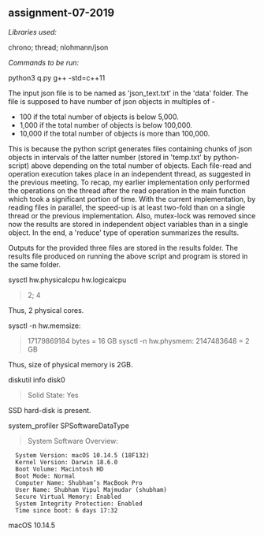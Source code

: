 ## assignment-07-2019

*Libraries used:*

chrono; thread; nlohmann/json

*Commands to be run:*

python3 q.py
g++ -std=c++11

The input json file is to be named as 'json_text.txt' in the 'data' folder.
The file is supposed to have number of json objects in multiples of -

- 100 if the total number of objects is below 5,000.
- 1,000 if the total number of objects is below 100,000.
- 10,000 if the total number of objects is more than 100,000.

This is because the python script generates files containing chunks of json objects in intervals of the latter number (stored in 'temp.txt' by python-script) above depending on the total number of objects. Each file-read and operation execution takes place in an independent thread, as suggested in the previous meeting. 
To recap, my earlier implementation only performed the operations on the thread after the read operation in the main function which took a significant portion of time. With the current implementation, by reading files in parallel, the speed-up is at least two-fold than on a single thread or the previous implementation. Also, mutex-lock was removed since now the results are stored in independent object variables than in a single object. In the end, a 'reduce' type of operation summarizes the results.

Outputs for the provided three files are stored in the results folder. The results file produced on running the above script and program is stored in the same folder.

sysctl hw.physicalcpu hw.logicalcpu
> 2; 4

Thus, 2 physical cores.

sysctl -n hw.memsize: 
> 17179869184 bytes = 16 GB
sysctl -n hw.physmem: 
> 2147483648 = 2 GB

Thus, size of physical memory is 2GB.

diskutil info disk0
>  Solid State:               Yes

SSD hard-disk is present.

system_profiler SPSoftwareDataType
> System Software Overview:

      System Version: macOS 10.14.5 (18F132)
      Kernel Version: Darwin 18.6.0
      Boot Volume: Macintosh HD
      Boot Mode: Normal
      Computer Name: Shubham’s MacBook Pro
      User Name: Shubham Vipul Majmudar (shubham)
      Secure Virtual Memory: Enabled
      System Integrity Protection: Enabled
      Time since boot: 6 days 17:32

macOS 10.14.5




